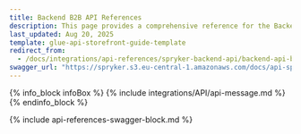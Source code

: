 ```yaml
---
title: Backend B2B API References
description: This page provides a comprehensive reference for the Backend API endpoints present in the Spryker B2B demo Shop by default with the corresponding parameters and data formats.
last_updated: Aug 20, 2025
template: glue-api-storefront-guide-template
redirect_from:
  - /docs/integrations/api-references/spryker-backend-api/backend-api-b2b-demo-shop-reference.html
swagger_url: "https://spryker.s3.eu-central-1.amazonaws.com/docs/api-specs/b2b_backend_api.json"
---
```

{% info_block infoBox %}
{% include integrations/API/api-message.md %}
{% endinfo_block %}



{% include api-references-swagger-block.md %}